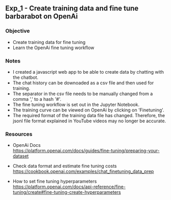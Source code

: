 ## Exp_1 - Create training data and fine tune barbarabot on OpenAi

### Objective
- Create training data for fine tuning
- Learn the OpenAi fine tuning workflow
  
### Notes
- I created a javascript web app to be able to create data by chatting with the chatbot.
- The chat history can be downoaded as a csv file and then used for training.
- The separator in the csv file needs to be manually changed from a comma ',' to a hash '#'.
- The fine tuning workflow is set out in the Jupyter Notebook.
- The training curve can be viewed on OpenAi by clicking on 'Finetuning'.
- The required format of the training data file has changed. Therefore, the jsonl file format explained in YouTube videos may no longer be accurate.

### Resources

- OpenAi Docs<br>
https://platform.openai.com/docs/guides/fine-tuning/preparing-your-dataset

- Check data format and estimate fine tuning costs<br>
https://cookbook.openai.com/examples/chat_finetuning_data_prep

- How to set fine tuning hyperparameters<br>
https://platform.openai.com/docs/api-reference/fine-tuning/create#fine-tuning-create-hyperparameters


